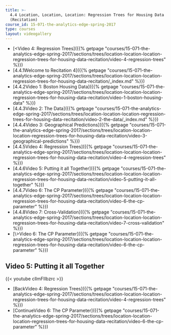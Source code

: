 ```yaml
---
title: >-
  4.4 Location, Location, Location: Regression Trees for Housing Data 
  (Recitation)
course_id: 15-071-the-analytics-edge-spring-2017
type: courses
layout: videogallery
---
```

*   [<Video 4: Regression Trees]({{% getpage "courses/15-071-the-analytics-edge-spring-2017/sections/trees/location-location-location-regression-trees-for-housing-data-recitation/video-4-regression-trees" %}})
*   [4.4.1Welcome to Recitation 4]({{% getpage "courses/15-071-the-analytics-edge-spring-2017/sections/trees/location-location-location-regression-trees-for-housing-data-recitation/_index.md" %}})
*   [4.4.2Video 1: Boston Housing Data]({{% getpage "courses/15-071-the-analytics-edge-spring-2017/sections/trees/location-location-location-regression-trees-for-housing-data-recitation/video-1-boston-housing-data" %}})
*   [4.4.3Video 2: The Data]({{% getpage "courses/15-071-the-analytics-edge-spring-2017/sections/trees/location-location-location-regression-trees-for-housing-data-recitation/video-2-the-data/_index.md" %}})
*   [4.4.4Video 3: Geographical Predictions]({{% getpage "courses/15-071-the-analytics-edge-spring-2017/sections/trees/location-location-location-regression-trees-for-housing-data-recitation/video-3-geographical-predictions" %}})
*   [4.4.5Video 4: Regression Trees]({{% getpage "courses/15-071-the-analytics-edge-spring-2017/sections/trees/location-location-location-regression-trees-for-housing-data-recitation/video-4-regression-trees" %}})
*   [4.4.6Video 5: Putting it all Together]({{% getpage "courses/15-071-the-analytics-edge-spring-2017/sections/trees/location-location-location-regression-trees-for-housing-data-recitation/video-5-putting-it-all-together" %}})
*   [4.4.7Video 6: The CP Parameter]({{% getpage "courses/15-071-the-analytics-edge-spring-2017/sections/trees/location-location-location-regression-trees-for-housing-data-recitation/video-6-the-cp-parameter" %}})
*   [4.4.8Video 7: Cross-Validation]({{% getpage "courses/15-071-the-analytics-edge-spring-2017/sections/trees/location-location-location-regression-trees-for-housing-data-recitation/video-7-cross-validation" %}})
*   [\\>Video 6: The CP Parameter]({{% getpage "courses/15-071-the-analytics-edge-spring-2017/sections/trees/location-location-location-regression-trees-for-housing-data-recitation/video-6-the-cp-parameter" %}})

Video 5: Putting it all Together
--------------------------------

{{< youtube cllmFIIbzrc >}}

*   [BackVideo 4: Regression Trees]({{% getpage "courses/15-071-the-analytics-edge-spring-2017/sections/trees/location-location-location-regression-trees-for-housing-data-recitation/video-4-regression-trees" %}})
*   [ContinueVideo 6: The CP Parameter]({{% getpage "courses/15-071-the-analytics-edge-spring-2017/sections/trees/location-location-location-regression-trees-for-housing-data-recitation/video-6-the-cp-parameter" %}})